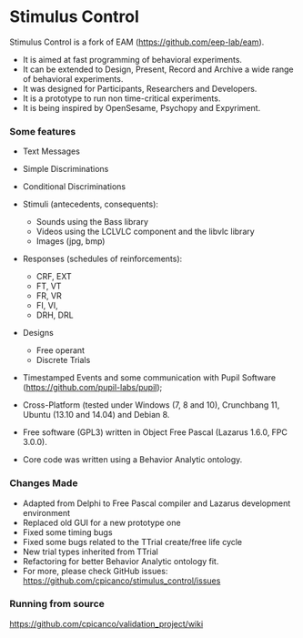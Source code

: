 # Stimulus Control

Stimulus Control is a fork of EAM (https://github.com/eep-lab/eam).

- It is aimed at fast programming of behavioral experiments.
- It can be extended to Design, Present, Record and Archive a wide range of behavioral experiments.
- It was designed for Participants, Researchers and Developers.
- It is a prototype to run non time-critical experiments.
- It is being inspired by OpenSesame, Psychopy and Expyriment.

### Some features

  - Text Messages
  - Simple Discriminations
  - Conditional Discriminations
  - Stimuli (antecedents, consequents):
      - Sounds using the Bass library
      - Videos using the LCLVLC component and the libvlc library
      - Images (jpg, bmp)

  - Responses (schedules of reinforcements):
      - CRF, EXT
      - FT, VT
      - FR, VR
      - FI, VI,
      - DRH, DRL

  - Designs
    - Free operant
    - Discrete Trials

  - Timestamped Events and some communication with Pupil Software (https://github.com/pupil-labs/pupil);

  - Cross-Platform (tested under Windows (7, 8 and 10), Crunchbang 11, Ubuntu (13.10 and 14.04) and Debian 8.

  - Free software (GPL3) written in Object Free Pascal (Lazarus 1.6.0, FPC 3.0.0).
  - Core code was written using a Behavior Analytic ontology.


### Changes Made

- Adapted from Delphi to Free Pascal compiler and Lazarus development environment
- Replaced old GUI for a new prototype one
- Fixed some timing bugs
- Fixed some bugs related to the TTrial create/free life cycle
- New trial types inherited from TTrial
- Refactoring for better Behavior Analytic ontology fit.
- For more, please check GitHub issues: https://github.com/cpicanco/stimulus_control/issues

### Running from source

https://github.com/cpicanco/validation_project/wiki

